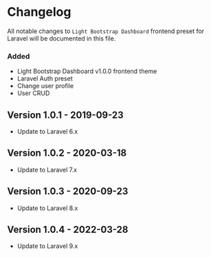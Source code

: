 # Changelog

All notable changes to `Light Bootstrap Dashboard` frontend preset for Laravel will be documented in this file.

### Added
- Light Bootstrap Dashboard v1.0.0 frontend theme
- Laravel Auth preset
- Change user profile
- User CRUD

## Version 1.0.1 - 2019-09-23

- Update to Laravel 6.x

## Version 1.0.2 - 2020-03-18

- Update to Laravel 7.x

## Version 1.0.3 - 2020-09-23

- Update to Laravel 8.x

## Version 1.0.4 - 2022-03-28

- Update to Laravel 9.x

